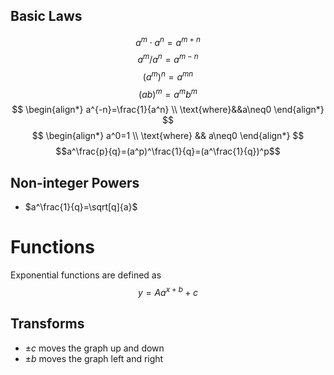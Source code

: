 ## Basic Laws
$$a^m \cdot a^n=a^{m+n}$$
$$a^m/a^n=a^{m-n}$$
$$(a^m)^n=a^{mn}$$
$$(ab)^m=a^mb^m$$
$$
\begin{align*}
a^{-n}=\frac{1}{a^n} \\
\text{where}&&a\neq0
\end{align*}
$$
$$
\begin{align*}
a^0=1 \\ 
\text{where} && a\neq0
\end{align*}
$$
$$a^\frac{p}{q}=(a^p)^\frac{1}{q}=(a^\frac{1}{q})^p$$
## Non-integer Powers
* $a^\frac{1}{q}=\sqrt[q]{a}$
# Functions
Exponential functions are defined as 
$$y=Aa^{x+b}+c$$
## Transforms
* $\pm c$ moves the graph up and down
* $\pm b$ moves the graph left and right